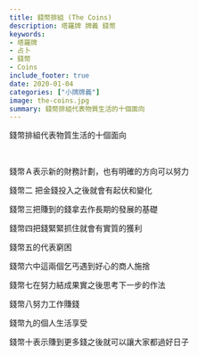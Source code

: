 ```yaml
---
title: 錢幣排組 (The Coins) 
description: 塔羅牌 牌義 錢幣
keywords:
- 塔羅牌
- 占卜
- 錢幣
- Coins
include_footer: true
date: 2020-01-04
categories: ["小牌牌義"]
image: the-coins.jpg
summary: 錢幣排組代表物質生活的十個面向
---
```


<p class="title is-3">錢幣排組代表物質生活的十個面向</p>
<br/>
<p class="subtitle is-6">錢幣Ａ表示新的財務計劃，也有明確的方向可以努力</p>
<p class="subtitle is-6">錢幣二 把金錢投入之後就會有起伏和變化</p>
<p class="subtitle is-6">錢幣三把賺到的錢拿去作長期的發展的基礎</p>
<p class="subtitle is-6">錢幣四把錢緊緊抓住就會有實質的獲利</p>
<p class="subtitle is-6">錢幣五的代表窮困</p>
<p class="subtitle is-6">錢幣六中這兩個乞丐遇到好心的商人施捨</p>
<p class="subtitle is-6">錢幣七在努力結成果實之後思考下一步的作法</p>
<p class="subtitle is-6">錢幣八努力工作賺錢</p>
<p class="subtitle is-6">錢幣九的個人生活享受</p>
<p class="subtitle is-6">錢幣十表示賺到更多錢之後就可以讓大家都過好日子</p>
